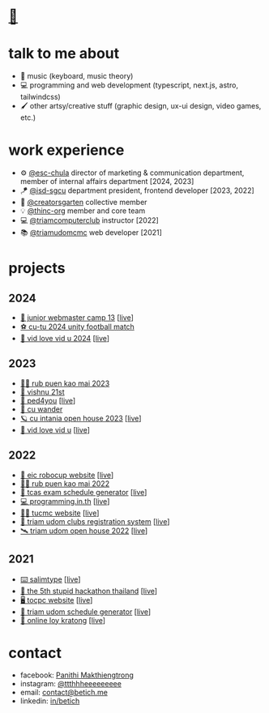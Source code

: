 <!-- [<img src="/src/profile.svg" alt="profile" />](https://github.com/betich/betich/blob/main/src/profile.svg) -->

<!-- <img width="20%" align="left" src="/src/betich.png" alt="profile"> -->

<h1><a href="https://betich.me" target="_blank" title="hi, i'm thee">👋</a></h1>

# talk to me about
- 🎹 music (keyboard, music theory)
- 💻 programming and web development (typescript, next.js, astro, tailwindcss)
- 🖌️ other artsy/creative stuff (graphic design, ux-ui design, video games, etc.)

# work experience
- ⚙️ [@esc-chula](https://github.com/esc-chula) director of marketing & communication department, member of internal affairs department [2024, 2023]
- 🪁 [@isd-sgcu](https://github.com/isd-sgcu) department president, frontend developer [2023, 2022] 
- 🦄 [@creatorsgarten](https://github.com/creatorsgarten) collective member
- 💡 [@thinc-org](https://github.com/thinc-org) member and core team
- 💻 [@triamcomputerclub](https://github.com/triamcomputerclub) instructor [2022]
- 📚 [@triamudomcmc](https://github.com/triamudomcmc) web developer [2021]

# projects

## 2024
- [💖 junior webmaster camp 13](https://github.com/webmastercamp) \[[live](https://13.jwc.in.th)\]
- [⚽️ cu-tu 2024 unity football match](https://github.com/isd-sgcu/cutu-2024)
- [🌷 vid love vid u 2024](https://github.com/vidlovevidu-chula/vlvu2024-website) \[[live](https://vidlovevidu.com)\]

## 2023
- [👩‍🎓 rub puen kao mai 2023](https://github.com/isd-sgcu/rpkm66-frontend)
- [🔮 vishnu 21st](https://github.com/esc-chula/vishnu21-frontend)
- [🦆 ped4you](https://github.com/PED4you/ped4you-website) \[[live](https://ped4you.com)\]
- [👞 cu wander](https://www.instagram.com/cu_wander/)
- [🪐 cu intania open house 2023](https://github.com/thinc-org/intania-oph) \[[live](https://intania-oph.vercel.app/)\]
- [🌷 vid love vid u](https://github.com/vidlovevidu-chula/vlvu2023-website) \[[live](https://vidlovevidu.com)\]

## 2022
- [🤖 eic robocup website](https://github.com/robocup-eic/eic-website) \[[live](https://eicrobocup.com)\]
- [👨‍🎓 rub puen kao mai 2022](https://github.com/isd-sgcu/rnkm65-frontend)
- [📕 tcas exam schedule generator](https://github.com/betich/tcas3-schedule-generator) \[[live](https://tcas.betich.me)\]
- [💻 programming.in.th](https://github.com/programming-in-th/programming.in.th) \[[live](https://programming.in.th)\]
- [👩‍💻 tucmc website](https://github.com/triamudomcmc/tucmc-site) \[[live](https://clubs.triamudom.ac.th/)\]
- [📝 triam udom clubs registration system](https://github.com/triamudomcmc/clubreg) \[[live](https://register.clubs.triamudom.ac.th/)\]
- [🛰️ triam udom open house 2022](https://github.com/triamudomcmc/openhouse2022) \[[live](https://openhouse-2022.vercel.app/)\]

## 2021
- [⌨️ salimtype](https://github.com/betich/salimtype) \[[live](https://salim-type.web.app)\]
- [👾 the 5th stupid hackathon thailand](https://github.com/StupidHackTH/Stupid-Hackathon-5-Webpage) \[[live](https://stupid.hackathon.in.th/5)\]
- [🖥️ tocpc website](https://github.com/TOCPC/tocpc-site) \[[live](https://tocpc.codes)\]
- [📅 triam udom schedule generator](https://github.com/triamudomcmc/schedule-generator) \[[live](https://schedule.tucm.cc)\]
- [🌿 online loy kratong](https://github.com/triamudomcmc/loy-kratong) \[[live](https://loy-kratong.vercel.app/)\]

# contact

- facebook: [Panithi Makthiengtrong](https://fb.me/panithi.makthiengtrong)
- instagram: [@ttthhheeeeeeeee](https://instagram.com/ttthhheeeeeeeee/)
- email: [contact@betich.me](mailto:contact@betich.me)
- linkedin: [in/betich](https://linkedin.com/in/betich)
